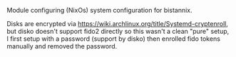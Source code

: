 Module configuring (NixOs) system configuration for bistannix.

Disks are encrypted via https://wiki.archlinux.org/title/Systemd-cryptenroll, but disko doesn't support fido2 directly so this wasn't a clean "pure" setup, I first setup with a password (support by disko) then enrolled fido tokens manually and removed the password.
